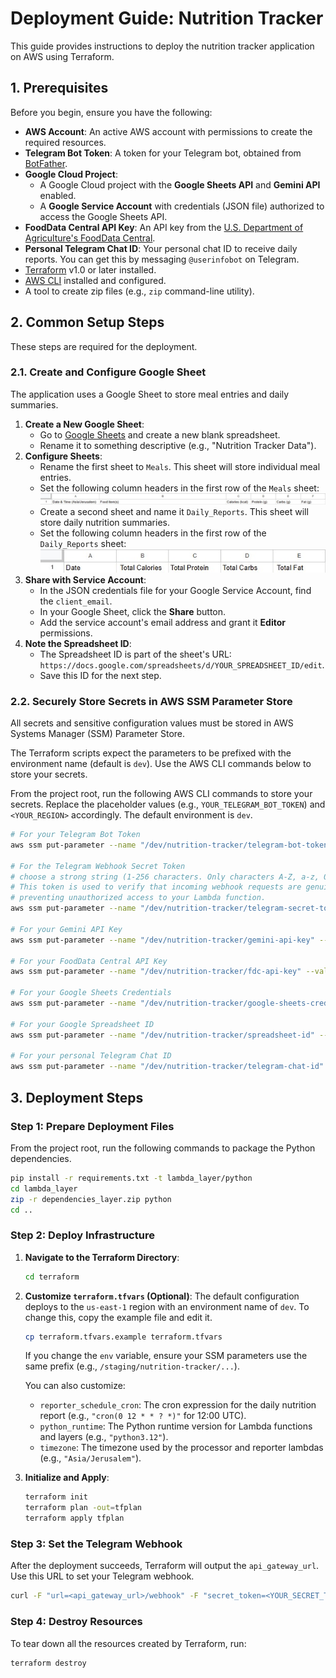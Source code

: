 # Deployment Guide: Nutrition Tracker

This guide provides instructions to deploy the nutrition tracker application on AWS using Terraform.

## 1. Prerequisites

Before you begin, ensure you have the following:

- **AWS Account**: An active AWS account with permissions to create the required resources.
- **Telegram Bot Token**: A token for your Telegram bot, obtained from [BotFather](https://t.me/botfather).
- **Google Cloud Project**:
    - A Google Cloud project with the **Google Sheets API** and **Gemini API** enabled.
    - A **Google Service Account** with credentials (JSON file) authorized to access the Google Sheets API.
- **FoodData Central API Key**: An API key from the [U.S. Department of Agriculture's FoodData Central](https://fdc.nal.usda.gov/api-key-signup.html).
- **Personal Telegram Chat ID**: Your personal chat ID to receive daily reports. You can get this by messaging `@userinfobot` on Telegram.
- [Terraform](https://learn.hashicorp.com/tutorials/terraform/install-cli) v1.0 or later installed.
- [AWS CLI](https://docs.aws.amazon.com/cli/latest/userguide/cli-chap-install.html) installed and configured.
- A tool to create zip files (e.g., `zip` command-line utility).

## 2. Common Setup Steps

These steps are required for the deployment.

### 2.1. Create and Configure Google Sheet

The application uses a Google Sheet to store meal entries and daily summaries.

1.  **Create a New Google Sheet**:
    *   Go to [Google Sheets](https://sheets.new) and create a new blank spreadsheet.
    *   Rename it to something descriptive (e.g., "Nutrition Tracker Data").
2.  **Configure Sheets**:
    *   Rename the first sheet to `Meals`. This sheet will store individual meal entries.
    *   Set the following column headers in the first row of the `Meals` sheet:
        ![Sheet-set-columns](./images/set-sheet-meals.png)
    *   Create a second sheet and name it `Daily_Reports`. This sheet will store daily nutrition summaries.
    *   Set the following column headers in the first row of the `Daily_Reports` sheet:
        ![sheet-set-columns](./images/set-sheet-reports.png)
3.  **Share with Service Account**:
    *   In the JSON credentials file for your Google Service Account, find the `client_email`.
    *   In your Google Sheet, click the **Share** button.
    *   Add the service account's email address and grant it **Editor** permissions.
4.  **Note the Spreadsheet ID**:
    *   The Spreadsheet ID is part of the sheet's URL: `https://docs.google.com/spreadsheets/d/YOUR_SPREADSHEET_ID/edit`.
    *   Save this ID for the next step.

### 2.2. Securely Store Secrets in AWS SSM Parameter Store

All secrets and sensitive configuration values must be stored in AWS Systems Manager (SSM) Parameter Store.

The Terraform scripts expect the parameters to be prefixed with the environment name (default is `dev`). Use the AWS CLI commands below to store your secrets.

From the project root, run the following AWS CLI commands to store your secrets. Replace the placeholder values (e.g., `YOUR_TELEGRAM_BOT_TOKEN`) and `<YOUR_REGION>` accordingly. The default environment is `dev`.

```bash
# For your Telegram Bot Token
aws ssm put-parameter --name "/dev/nutrition-tracker/telegram-bot-token" --value "YOUR_TELEGRAM_BOT_TOKEN" --type "SecureString" --region <YOUR_REGION>

# For the Telegram Webhook Secret Token 
# choose a strong string (1-256 characters. Only characters A-Z, a-z, 0-9, _ and - are allowed.)
# This token is used to verify that incoming webhook requests are genuinely from Telegram,
# preventing unauthorized access to your Lambda function.
aws ssm put-parameter --name "/dev/nutrition-tracker/telegram-secret-token" --value "YOUR_SECRET_TOKEN" --type "SecureString" --region <YOUR_REGION>

# For your Gemini API Key
aws ssm put-parameter --name "/dev/nutrition-tracker/gemini-api-key" --value "YOUR_GEMINI_API_KEY" --type "SecureString" --region <YOUR_REGION>

# For your FoodData Central API Key
aws ssm put-parameter --name "/dev/nutrition-tracker/fdc-api-key" --value "YOUR_FDC_API_KEY" --type "SecureString" --region <YOUR_REGION>

# For your Google Sheets Credentials
aws ssm put-parameter --name "/dev/nutrition-tracker/google-sheets-credentials" --value file://"<PATH_TO_JSON>" --type "SecureString" --region <YOUR_REGION>

# For your Google Spreadsheet ID
aws ssm put-parameter --name "/dev/nutrition-tracker/spreadsheet-id" --value "YOUR_SPREADSHEET_ID" --type "SecureString" --region <YOUR_REGION>

# For your personal Telegram Chat ID
aws ssm put-parameter --name "/dev/nutrition-tracker/telegram-chat-id" --value "YOUR_TELEGRAM_CHAT_ID" --type "SecureString" --region <YOUR_REGION>
```

## 3. Deployment Steps

### Step 1: Prepare Deployment Files

From the project root, run the following commands to package the Python dependencies.

```bash
pip install -r requirements.txt -t lambda_layer/python
cd lambda_layer
zip -r dependencies_layer.zip python
cd ..
```

### Step 2: Deploy Infrastructure

1.  **Navigate to the Terraform Directory**:
    ```bash
    cd terraform
    ```

2.  **Customize `terraform.tfvars` (Optional)**:
    The default configuration deploys to the `us-east-1` region with an environment name of `dev`. To change this, copy the example file and edit it.
    ```bash
    cp terraform.tfvars.example terraform.tfvars
    ```
    If you change the `env` variable, ensure your SSM parameters use the same prefix (e.g., `/staging/nutrition-tracker/...`).

    You can also customize:
    *   `reporter_schedule_cron`: The cron expression for the daily nutrition report (e.g., `"cron(0 12 * * ? *)"` for 12:00 UTC).
    *   `python_runtime`: The Python runtime version for Lambda functions and layers (e.g., `"python3.12"`).
    *   `timezone`: The timezone used by the processor and reporter lambdas (e.g., `"Asia/Jerusalem"`).

3.  **Initialize and Apply**:
    ```bash
    terraform init
    terraform plan -out=tfplan
    terraform apply tfplan
    ```

### Step 3: Set the Telegram Webhook

After the deployment succeeds, Terraform will output the `api_gateway_url`. Use this URL to set your Telegram webhook.

```bash
curl -F "url=<api_gateway_url>/webhook" -F "secret_token=<YOUR_SECRET_TOKEN>" https://api.telegram.org/bot<YOUR_TELEGRAM_BOT_TOKEN>/setWebhook
```

### Step 4: Destroy Resources

To tear down all the resources created by Terraform, run:
```bash
terraform destroy
```